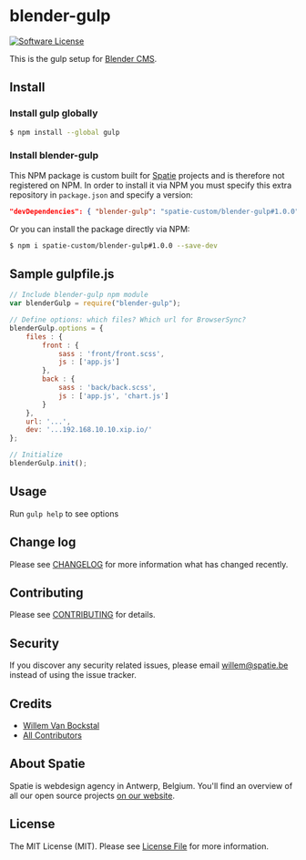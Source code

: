 # blender-gulp

[![Software License](https://img.shields.io/badge/license-MIT-brightgreen.svg?style=flat-square)](LICENSE.md)

This is the gulp setup for [Blender CMS](https://github.com/spatie-custom/blender).

## Install
### Install gulp globally

``` bash
$ npm install --global gulp
```

### Install blender-gulp

This NPM package is custom built for [Spatie](https://spatie.be) projects and is therefore not registered on NPM.
In order to install it via NPM you must specify this extra repository in `package.json` and specify a version:

```json
"devDependencies": { "blender-gulp": "spatie-custom/blender-gulp#1.0.0" }
```

Or you can install the package directly via NPM:
``` bash
$ npm i spatie-custom/blender-gulp#1.0.0 --save-dev
```

## Sample gulpfile.js

``` js
// Include blender-gulp npm module
var blenderGulp = require("blender-gulp");

// Define options: which files? Which url for BrowserSync?
blenderGulp.options = {
    files : {
        front : {
            sass : 'front/front.scss',
            js : ['app.js']
        },
        back : {
            sass : 'back/back.scss',
            js : ['app.js', 'chart.js']
        }
    },
    url: '...',
    dev: '...192.168.10.10.xip.io/'
};

// Initialize
blenderGulp.init();

```

## Usage

Run `gulp help` to see options

## Change log

Please see [CHANGELOG](CHANGELOG.md) for more information what has changed recently.

## Contributing

Please see [CONTRIBUTING](CONTRIBUTING.md) for details.

## Security

If you discover any security related issues, please email willem@spatie.be instead of using the issue tracker.

## Credits

- [Willem Van Bockstal](https://github.com/willemvb)
- [All Contributors](../../contributors)

## About Spatie

Spatie is webdesign agency in Antwerp, Belgium. You'll find an overview of all our open source projects [on our website](https://spatie.be/opensource).

## License

The MIT License (MIT). Please see [License File](LICENSE.md) for more information.
